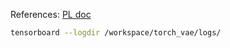 
References:
[PL doc](https://lightning.ai/docs/pytorch/stable/extensions/logging.html)
```bash
tensorboard --logdir /workspace/torch_vae/logs/
```

